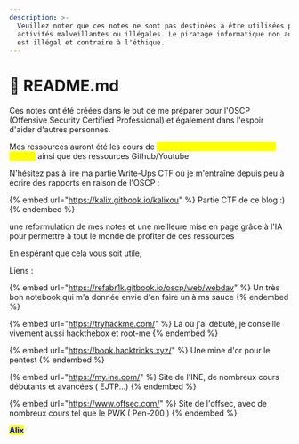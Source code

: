 ```yaml
---
description: >-
  Veuillez noter que ces notes ne sont pas destinées à être utilisées pour des
  activités malveillantes ou illégales. Le piratage informatique non autorisé
  est illégal et contraire à l'éthique.
---
```


# 🖤 README.md

Ces notes ont été créées dans le but de me préparer pour l'OSCP (Offensive Security Certified Professional) et également dans l'espoir d'aider d'autres personnes.

Mes ressources auront été les cours de <mark style="color:yellow;">**l'EJPT, Tryhackme, Hacktrickz, OffSec**</mark> ainsi que des ressources Github/Youtube

N'hésitez pas à lire ma partie Write-Ups CTF où je m'entraîne depuis peu à écrire des rapports en raison de l'OSCP :&#x20;

{% embed url="https://kalix.gitbook.io/kalixou" %}
Partie CTF de ce blog :)&#x20;
{% endembed %}

une reformulation de mes notes et une meilleure mise en page grâce à l'IA pour permettre à tout le monde de profiter de ces ressources

En espérant que cela vous soit utile,

Liens :&#x20;

{% embed url="https://refabr1k.gitbook.io/oscp/web/webdav" %}
Un très bon notebook qui m'a donnée envie d'en faire un à ma sauce
{% endembed %}

{% embed url="https://tryhackme.com/" %}
Là où j'ai débuté, je conseille vivement aussi hackthebox et root-me
{% endembed %}

{% embed url="https://book.hacktricks.xyz/" %}
Une mine d'or pour le pentest
{% endembed %}

{% embed url="https://my.ine.com/" %}
Site de l'INE, de nombreux cours débutants et avancées ( EJTP...)
{% endembed %}

{% embed url="https://www.offsec.com/" %}
Site de l'offsec, avec de nombreux cours tel que le PWK ( Pen-200 )
{% endembed %}

<mark style="color:blue;">**Alix**</mark>
